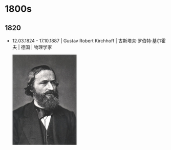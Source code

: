 # 1800s

## 1820

- 12.03.1824 - 17.10.1887 | Gustav Robert Kirchhoff | 古斯塔夫·罗伯特·基尔霍夫 | 德国 | 物理学家
  
  <img src='images/Gustav_Robert_Kirchhoff.jpg' width=200 />